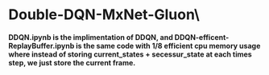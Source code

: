 # Double-DQN-MxNet-Gluon\\
#### DDQN.ipynb is the implimentation of DDQN, and DDQN-efficent-ReplayBuffer.ipynb is the same code with 1/8 efficient cpu memory usage where instead of storing current_states + secessur_state at each times step, we just store the current frame.
